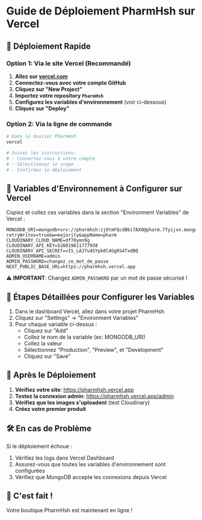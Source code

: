 # Guide de Déploiement PharmHsh sur Vercel

## 🚀 Déploiement Rapide

### Option 1: Via le site Vercel (Recommandé)

1. **Allez sur [vercel.com](https://vercel.com)**
2. **Connectez-vous avec votre compte GitHub**
3. **Cliquez sur "New Project"**
4. **Importez votre repository `PharmHsh`**
5. **Configurez les variables d'environnement** (voir ci-dessous)
6. **Cliquez sur "Deploy"**

### Option 2: Via la ligne de commande

```bash
# Dans le dossier PharmHsh
vercel

# Suivez les instructions:
# - Connectez-vous à votre compte
# - Sélectionnez le scope
# - Confirmez le déploiement
```

## 🔐 Variables d'Environnement à Configurer sur Vercel

Copiez et collez ces variables dans la section "Environment Variables" de Vercel :

```
MONGODB_URI=mongodb+srv://pharmhsh:zjOtmFQcdBbi7AXO@pharm.7fyijxn.mongodb.net/?retryWrites=true&w=majority&appName=pharm
CLOUDINARY_CLOUD_NAME=df70ymn9g
CLOUDINARY_API_KEY=528819611777938
CLOUDINARY_API_SECRET=vIS_LAJ7u4SYpk0l4GgRS4TxdBQ
ADMIN_USERNAME=admin
ADMIN_PASSWORD=changez_ce_mot_de_passe
NEXT_PUBLIC_BASE_URL=https://pharmhsh.vercel.app
```

⚠️ **IMPORTANT**: Changez `ADMIN_PASSWORD` par un mot de passe sécurisé !

## 📝 Étapes Détaillées pour Configurer les Variables

1. Dans le dashboard Vercel, allez dans votre projet PharmHsh
2. Cliquez sur "Settings" → "Environment Variables"
3. Pour chaque variable ci-dessus :
   - Cliquez sur "Add"
   - Collez le nom de la variable (ex: MONGODB_URI)
   - Collez la valeur
   - Sélectionnez "Production", "Preview", et "Development"
   - Cliquez sur "Save"

## 🔄 Après le Déploiement

1. **Vérifiez votre site**: https://pharmhsh.vercel.app
2. **Testez la connexion admin**: https://pharmhsh.vercel.app/admin
3. **Vérifiez que les images s'uploadent** (test Cloudinary)
4. **Créez votre premier produit**

## 🛠️ En cas de Problème

Si le déploiement échoue :
1. Vérifiez les logs dans Vercel Dashboard
2. Assurez-vous que toutes les variables d'environnement sont configurées
3. Vérifiez que MongoDB accepte les connexions depuis Vercel

## 🎉 C'est fait !

Votre boutique PharmHsh est maintenant en ligne !